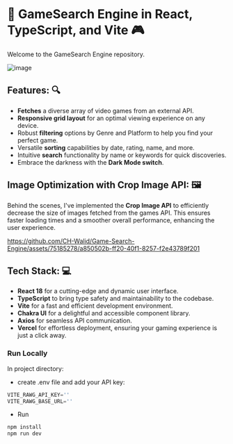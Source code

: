 # 🚀 GameSearch Engine in React, TypeScript, and Vite 🎮

Welcome to the GameSearch Engine repository.

![image](https://github.com/CH-Walid/Game-Search-Engine/assets/75185278/cbcff3b4-eb5a-482f-bc9a-1af13c2dc739)

## Features: 🔍
- **Fetches** a diverse array of video games from an external API.
- **Responsive grid layout** for an optimal viewing experience on any device.
- Robust **filtering** options by Genre and Platform to help you find your perfect game.
- Versatile **sorting** capabilities by date, rating, name, and more.
- Intuitive **search** functionality by name or keywords for quick discoveries.
- Embrace the darkness with the **Dark Mode switch**.

## Image Optimization with Crop Image API: 🖼️
Behind the scenes, I've implemented the **Crop Image API** to efficiently decrease the size of images fetched from the games API. This ensures faster loading times and a smoother overall performance, enhancing the user experience.

https://github.com/CH-Walid/Game-Search-Engine/assets/75185278/a850502b-ff20-40f1-8257-f2e43789f201

## Tech Stack: 💻 
- **React 18** for a cutting-edge and dynamic user interface.
- **TypeScript** to bring type safety and maintainability to the codebase.
- **Vite** for a fast and efficient development environment.
- **Chakra UI** for a delightful and accessible component library.
- **Axios** for seamless API communication.
- **Vercel** for effortless deployment, ensuring your gaming experience is just a click away.


### Run Locally

In project directory:

- create .env file and add your API key:

```js
VITE_RAWG_API_KEY=''
VITE_RAWG_BASE_URL=''
```
- Run

```js
npm install
npm run dev
```
